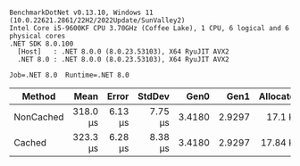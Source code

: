 ```

BenchmarkDotNet v0.13.10, Windows 11 (10.0.22621.2861/22H2/2022Update/SunValley2)
Intel Core i5-9600KF CPU 3.70GHz (Coffee Lake), 1 CPU, 6 logical and 6 physical cores
.NET SDK 8.0.100
  [Host]   : .NET 8.0.0 (8.0.23.53103), X64 RyuJIT AVX2
  .NET 8.0 : .NET 8.0.0 (8.0.23.53103), X64 RyuJIT AVX2

Job=.NET 8.0  Runtime=.NET 8.0  

```
| Method    | Mean     | Error   | StdDev  | Gen0   | Gen1   | Allocated |
|---------- |---------:|--------:|--------:|-------:|-------:|----------:|
| NonCached | 318.0 μs | 6.13 μs | 7.75 μs | 3.4180 | 2.9297 |   17.1 KB |
| Cached    | 323.3 μs | 6.28 μs | 8.38 μs | 3.4180 | 2.9297 |  17.84 KB |
